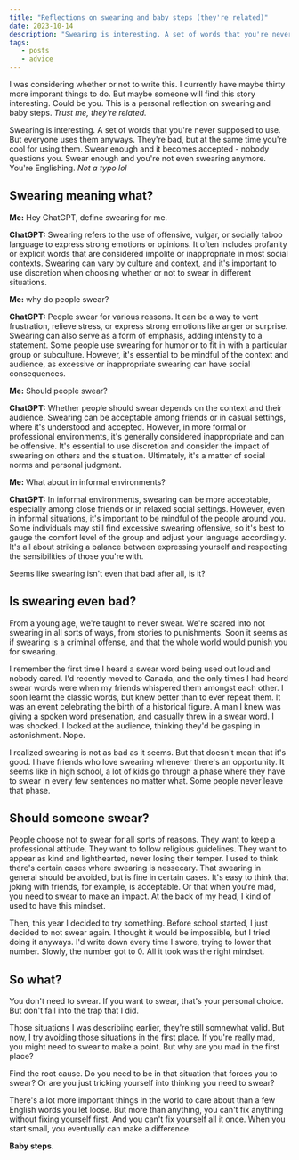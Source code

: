 ```yaml
---
title: "Reflections on swearing and baby steps (they're related)"
date: 2023-10-14
description: "Swearing is interesting. A set of words that you're never supposed to use. But everyone uses them anyways. I currently have maybe thirty more imporant things to do than write about this. But maybe someone will find this story interesting. This is a personal reflection on swearing and baby steps. Trust me, they're related."
tags:
   - posts
   - advice
---
```

I was considering whether or not to write this. I currently have maybe thirty more imporant things to do. But maybe someone will find this story interesting. Could be you. This is a personal reflection on swearing and baby steps. *Trust me, they're related.*

Swearing is interesting. A set of words that you're never supposed to use. But everyone uses them anyways. They're bad, but at the same time you're cool for using them. Swear enough and it becomes accepted - nobody questions you. Swear enough and you're not even swearing anymore. You're Englishing. *Not a typo lol*

## Swearing meaning what?
**Me:** Hey ChatGPT, define swearing for me.

**ChatGPT:** Swearing refers to the use of offensive, vulgar, or socially taboo language to express strong emotions or opinions. It often includes profanity or explicit words that are considered impolite or inappropriate in most social contexts. Swearing can vary by culture and context, and it's important to use discretion when choosing whether or not to swear in different situations.

**Me:** why do people swear?

**ChatGPT:** People swear for various reasons. It can be a way to vent frustration, relieve stress, or express strong emotions like anger or surprise. Swearing can also serve as a form of emphasis, adding intensity to a statement. Some people use swearing for humor or to fit in with a particular group or subculture. However, it's essential to be mindful of the context and audience, as excessive or inappropriate swearing can have social consequences.

**Me:** Should people swear?

**ChatGPT:** Whether people should swear depends on the context and their audience. Swearing can be acceptable among friends or in casual settings, where it's understood and accepted. However, in more formal or professional environments, it's generally considered inappropriate and can be offensive. It's essential to use discretion and consider the impact of swearing on others and the situation. Ultimately, it's a matter of social norms and personal judgment.

**Me:** What about in informal environments?

**ChatGPT:** In informal environments, swearing can be more acceptable, especially among close friends or in relaxed social settings. However, even in informal situations, it's important to be mindful of the people around you. Some individuals may still find excessive swearing offensive, so it's best to gauge the comfort level of the group and adjust your language accordingly. It's all about striking a balance between expressing yourself and respecting the sensibilities of those you're with.

Seems like swearing isn't even that bad after all, is it?

## Is swearing even bad?
From a young age, we're taught to never swear. We're scared into not swearing in all sorts of ways, from stories to punishments. Soon it seems as if swearing is a criminal offense, and that the whole world would punish you for swearing.

I remember the first time I heard a swear word being used out loud and nobody cared. I'd recently moved to Canada, and the only times I had heard swear words were when my friends whispered them amongst each other. I soon learnt the classic words, but knew better than to ever repeat them. It was an event celebrating the birth of a historical figure. A man I knew was giving a spoken word presenation, and casually threw in a swear word. I was shocked. I looked at the audience, thinking they'd be gasping in astonishment. Nope.

I realized swearing is not as bad as it seems. But that doesn't mean that it's good. I have friends who love swearing whenever there's an opportunity. It seems like in high school, a lot of kids go through a phase where they have to swear in every few sentences no matter what. Some people never leave that phase.

## Should someone swear?
People choose not to swear for all sorts of reasons. They want to keep a professional attitude. They want to follow religious guidelines. They want to appear as kind and lighthearted, never losing their temper. I used to think there's certain cases where swearing is nessecary. That swearing in general should be avoided, but is fine in certain cases. It's easy to think that joking with friends, for example, is acceptable. Or that when you're mad, you need to swear to make an impact. At the back of my head, I kind of used to have this mindset.

Then, this year I decided to try something. Before school started, I just decided to not swear again. I thought it would be impossible, but I tried doing it anyways. I'd write down every time I swore, trying to lower that number. Slowly, the number got to 0. All it took was the right mindset.

## So what?
You don't need to swear. If you want to swear, that's your personal choice. But don't fall into the trap that I did.

Those situations I was describiing earlier, they're still somnewhat valid. But now, I try avoiding those situations in the first place. If you're really mad, you might need to swear to make a point. But why are you mad in the first place? 

Find the root cause. Do you need to be in that situation that forces you to swear? Or are you just tricking yourself into thinking you need to swear?

There's a lot more important things in the world to care about than a few English words you let loose. But more than anything, you can't fix anything without fixing yourself first. And you can't fix yourself all it once. When you start small, you eventually can make a difference.

**Baby steps.**